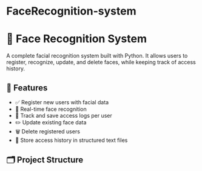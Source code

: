 # FaceRecognition-system 
# 🧠 Face Recognition System

A complete facial recognition system built with Python. It allows users to register, recognize, update, and delete faces, while keeping track of access history.

## 📌 Features

- ✅ Register new users with facial data
- 🧠 Real-time face recognition
- 📝 Track and save access logs per user
- ✏️ Update existing face data
- 🗑️ Delete registered users
- 📂 Store access history in structured text files

## 🗂️ Project Structure

